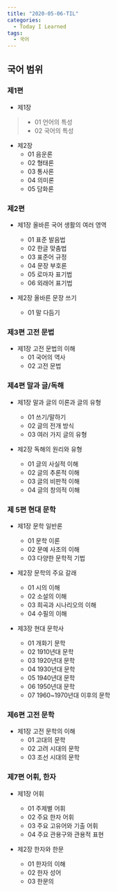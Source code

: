 ```yaml
---
title: "2020-05-06-TIL"
categories:
  - Today I Learned
tags:
  - 국어
---
```


## 국어 범위
### 제1편
  - 제1장
  > - 01 언어의 특성
  > - 02 국어의 특성
  
  - 제2장
    - 01 음운론
    - 02 형태론
    - 03 통사론
    - 04 의미론
    - 05 담화론
  

### 제2편
  - 제1장 올바른 국어 생활의 여러 영역
    - 01 표준 발음법
    - 02 한글 맞춤법
    - 03 표준어 규정
    - 04 문장 부호론
    - 05 로마자 표기법
    - 06 외래어 표기법
  
  - 제2장 올바른 문장 쓰기
    - 01 말 다듬기


### 제3편 고전 문법
  - 제1장 고전 문법의 이해
    - 01 국어의 역사
    - 02 고전 문법


### 제4편 말과 글/독해
  - 제1장 말과 글의 이론과 글의 유형
    - 01 쓰기/말하기
    - 02 글의 전개 방식
    - 03 여러 가지 글의 유형
  
  - 제2장 독해의 원리와 유형
    - 01 글의 사실적 이해
    - 02 글의 추론적 이해
    - 03 글의 비판적 이해
    - 04 글의 창의적 이해


### 제 5편 현대 문학
  - 제1장 문학 일반론
    - 01 문학 이론
    - 02 문예 사조의 이해
    - 03 다양한 문학적 기법
  
  - 제2장 문학의 주요 갈래
    - 01 시의 이해
    - 02 소설의 이해
    - 03 희곡과 시나리오의 이해
    - 04 수필의 이해
  
  - 제3장 현대 문학사 
    - 01 개화기 문학
    - 02 1910년대 문학
    - 03 1920년대 문학
    - 04 1930년대 문학
    - 05 1940년대 문학
    - 06 1950년대 문학
    - 07 1960~1970년대 이후의 문학
  
  
### 제6편 고전 문학
  - 제1장 고전 문학의 이해
    - 01 고대의 문학
    - 02 고려 시대의 문학
    - 03 조선 시대의 문학


### 제7편 어휘, 한자
  - 제1장 어휘
    - 01 주제별 어휘
    - 02 주요 한자 어휘
    - 03 주요 고유어와 기출 어휘
    - 04 주요 관용구와 관용적 표현

  - 제2장 한자와 한문
    - 01 한자의 이해
    - 02 한자 성어
    - 03 한문의 

